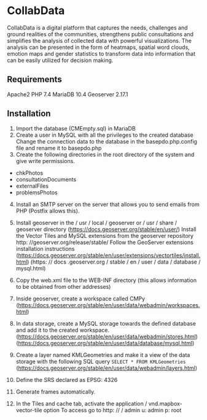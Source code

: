 # CollabData

CollabData is a digital platform that captures the needs, challenges and ground realities of the communities, strengthens public consultations and simplifies the analysis of collected data with powerful visualizations. The analysis can be presented in the form of heatmaps, spatial word clouds, emotion maps and gender statistics to transform data into information that can be easily utilized for decision making.

## Requirements

Apache2
PHP 7.4
MariaDB 10.4
Geoserver 2.17.1

## Installation

1. Import the database (CMEmpty.sql) in MariaDB
2. Create a user in MySQL with all the privileges to the created database Change the connection data to the database in the basepdo.php.config file and rename it to basepdo.php
3. Create the following directories in the root directory of the system and give write permissions.

- chkPhotos
- consultationDocuments
- externalFiles
- problemsPhotos

4. Install an SMTP server on the server that allows you to send emails from PHP (Postfix allows this).

5. Install geoserver in the / usr / local / geoserver or / usr / share / geoserver directory (https://docs.geoserver.org/stable/en/user/) Install the Vector Tiles and MySQL extensions from the geoserver repository http: //geoserver.org/release/stable/ Follow the GeoServer extensions installation instructions (https://docs.geoserver.org/stable/en/user/extensions/vectortiles/install.html) (https: // docs .geoserver.org / stable / en / user / data / database / mysql.html)
6. Copy the web.xml file to the WEB-INF directory (this allows information to be obtained from other addresses)
7. Inside geoserver, create a workspace called CMPy (https://docs.geoserver.org/stable/en/user/data/webadmin/workspaces.html)
8. In data storage, create a MySQL storage towards the defined database and add it to the created workspace. (https://docs.geoserver.org/stable/en/user/data/webadmin/stores.html) (https://docs.geoserver.org/stable/en/user/data/database/mysql.html)
9. Create a layer named KMLGeometries and make it a view of the data storage with the following SQL query 
```SELECT * FROM KMLGeometries``` (https://docs.geoserver.org/stable/en/user/data/webadmin/layers.html)
10. Define the SRS declared as EPSG: 4326
11. Generate frames automatically.
12. In the Tiles and cache tab, activate the application / vnd.mapbox-vector-tile option
To access go to http: // <installation address> / admin
u: admin p: root
